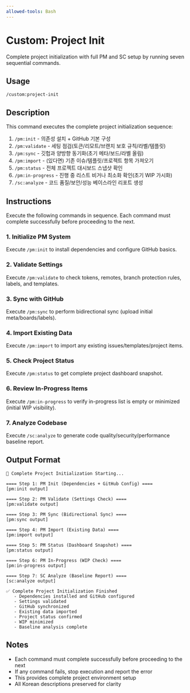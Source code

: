 ```yaml
---
allowed-tools: Bash
---
```


# Custom: Project Init

Complete project initialization with full PM and SC setup by running seven sequential commands.

## Usage
```
/custom:project-init
```

## Description
This command executes the complete project initialization sequence:
1. `/pm:init` - 의존성 설치 + GitHub 기본 구성
2. `/pm:validate` - 세팅 점검(토큰/리모트/브랜치 보호 규칙/라벨/템플릿)
3. `/pm:sync` - 깃헙과 양방향 동기화(초기 메타/보드/라벨 올림)
4. `/pm:import` - (있다면) 기존 이슈/템플릿/프로젝트 항목 가져오기
5. `/pm:status` - 전체 프로젝트 대시보드 스냅샷 확인
6. `/pm:in-progress` - 진행 중 리스트 비거나 최소화 확인(초기 WIP 가시화)
7. `/sc:analyze` - 코드 품질/보안/성능 베이스라인 리포트 생성

## Instructions

Execute the following commands in sequence. Each command must complete successfully before proceeding to the next.

### 1. Initialize PM System
Execute `/pm:init` to install dependencies and configure GitHub basics.

### 2. Validate Settings
Execute `/pm:validate` to check tokens, remotes, branch protection rules, labels, and templates.

### 3. Sync with GitHub
Execute `/pm:sync` to perform bidirectional sync (upload initial meta/boards/labels).

### 4. Import Existing Data
Execute `/pm:import` to import any existing issues/templates/project items.

### 5. Check Project Status
Execute `/pm:status` to get complete project dashboard snapshot.

### 6. Review In-Progress Items
Execute `/pm:in-progress` to verify in-progress list is empty or minimized (initial WIP visibility).

### 7. Analyze Codebase
Execute `/sc:analyze` to generate code quality/security/performance baseline report.

## Output Format
```
🚀 Complete Project Initialization Starting...

==== Step 1: PM Init (Dependencies + GitHub Config) ====
[pm:init output]

==== Step 2: PM Validate (Settings Check) ====
[pm:validate output]

==== Step 3: PM Sync (Bidirectional Sync) ====
[pm:sync output]

==== Step 4: PM Import (Existing Data) ====
[pm:import output]

==== Step 5: PM Status (Dashboard Snapshot) ====
[pm:status output]

==== Step 6: PM In-Progress (WIP Check) ====
[pm:in-progress output]

==== Step 7: SC Analyze (Baseline Report) ====
[sc:analyze output]

✅ Complete Project Initialization Finished
   - Dependencies installed and GitHub configured
   - Settings validated
   - GitHub synchronized
   - Existing data imported
   - Project status confirmed
   - WIP minimized
   - Baseline analysis complete
```

## Notes
- Each command must complete successfully before proceeding to the next
- If any command fails, stop execution and report the error
- This provides complete project environment setup
- All Korean descriptions preserved for clarity